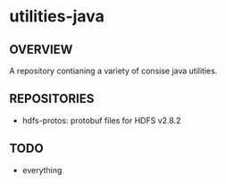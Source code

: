 # utilities-java
## OVERVIEW
A repository contianing a variety of consise java utilities.

## REPOSITORIES
- hdfs-protos: protobuf files for HDFS v2.8.2

## TODO
- everything
